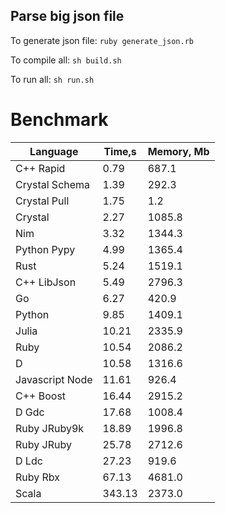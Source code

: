 Parse big json file
-------------------

To generate json file: `ruby generate_json.rb`

To compile all: `sh build.sh`

To run all: `sh run.sh`

# Benchmark

| Language        | Time,s  | Memory, Mb |
| --------------- | ------- | ---------- |
| C++ Rapid       | 0.79    | 687.1      |
| Crystal Schema  | 1.39    | 292.3      |
| Crystal Pull    | 1.75    | 1.2        |
| Crystal         | 2.27    | 1085.8     |
| Nim             | 3.32    | 1344.3     |
| Python Pypy     | 4.99    | 1365.4     |
| Rust            | 5.24    | 1519.1     |
| C++ LibJson     | 5.49    | 2796.3     |
| Go              | 6.27    | 420.9      |
| Python          | 9.85    | 1409.1     |
| Julia           | 10.21   | 2335.9     |
| Ruby            | 10.54   | 2086.2     |
| D               | 10.58   | 1316.6     |
| Javascript Node | 11.61   | 926.4      |
| C++ Boost       | 16.44   | 2915.2     |
| D Gdc           | 17.68   | 1008.4     |
| Ruby JRuby9k    | 18.89   | 1996.8     |
| Ruby JRuby      | 25.78   | 2712.6     |
| D Ldc           | 27.23   | 919.6      |
| Ruby Rbx        | 67.13   | 4681.0     |
| Scala           | 343.13  | 2373.0     |
